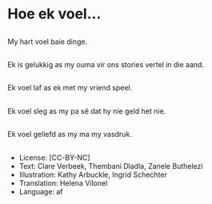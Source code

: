 # Hoe ek voel...

##
My hart voel baie dinge.

##
Ek is gelukkig as my ouma vir ons stories vertel in die aand.

##
Ek voel laf as ek met my vriend speel.

##
Ek voel sleg as my pa sê dat hy nie geld het nie.

##
Ek voel geliefd as my ma my vasdruk.

##
* License: [CC-BY-NC]
* Text: Clare Verbeek, Thembani Dladla, Zanele Buthelezi
* Illustration: Kathy Arbuckle, Ingrid Schechter
* Translation: Helena Vilonel
* Language: af
